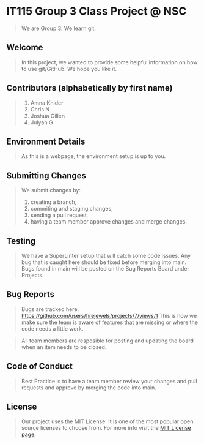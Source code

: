 # IT115 Group 3 Class Project @ NSC
> We are Group 3. We learn git.

## Welcome
> In this project, we wanted to provide some helpful information on how to use git/GitHub. We hope you like it.

## Contributors (alphabetically by first name)

> 1. Amna Khider
> 2. Chris N
> 3. Joshua Gillen
> 4. Julyah G

## Environment Details
> As this is a webpage, the environment setup is up to you.

## Submitting Changes
> We submit changes by: 
> 1. creating a branch, 
> 2. commiting and staging changes, 
> 3. sending a pull request, 
> 4. having a team member approve changes and merge changes.

## Testing
> We have a SuperLinter setup that will catch some code issues. Any bug that is caught here should be fixed before merging into main. Bugs found in main will be posted on the Bug Reports Board under Projects.

## Bug Reports
> Bugs are tracked here: https://github.com/users/firejewels/projects/7/views/1
This is how we make sure the team is aware of features that are missing or where the code needs a little work.

> All team members are resposible for posting and updating the board when an item needs to be closed.

## Code of Conduct
> Best Practice is to have a team member review your changes and pull requests and approve by merging the code into main.

## License
> Our project uses the MIT License. It is one of the most popular open source licenses to choose from. For more info visit the [MIT License page.](https://choosealicense.com/licenses/mit/)